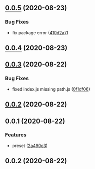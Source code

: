 ## [0.0.5](https://github.com/qcolate/babel-preset-qcolate/compare/v0.0.4...v0.0.5) (2020-08-23)


### Bug Fixes

* fix package error ([410d2a7](https://github.com/qcolate/babel-preset-qcolate/commit/410d2a7f1927f6ca9469a36fc02b0e1a986c4d93))



## [0.0.4](https://github.com/qcolate/bebel-perset-qcolate/compare/v0.0.3...v0.0.4) (2020-08-23)



## [0.0.3](https://github.com/qcolate/bebel-perset-qcolate/compare/v0.0.2...v0.0.3) (2020-08-22)


### Bug Fixes

* fixed index.js missing path.js ([0f1df06](https://github.com/qcolate/bebel-perset-qcolate/commit/0f1df06829ae6c68af7c944bfda85dd44364c000))



## [0.0.2](https://github.com/qcolate/bebel-perset-qcolate/compare/v0.0.1...v0.0.2) (2020-08-22)



## 0.0.1 (2020-08-22)


### Features

* preset ([2a490c3](https://github.com/qcolate/bebel-perset-qcolate/commit/2a490c342f0703fd67d3051db5fc7c28b2db8395))



## 0.0.2 (2020-08-22)



